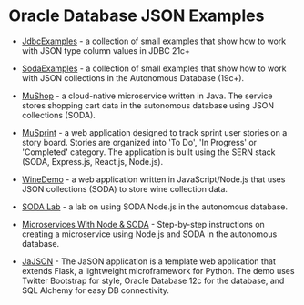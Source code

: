 
# Oracle Database JSON Examples

* [JdbcExamples](JdbcExamples) - a collection of small
  examples that show how to work with JSON type column values in JDBC
  21c+

* [SodaExamples](SodaExamples) - a collection of small
  examples that show how to work with JSON collections in the Autonomous Database (19c+).

* [MuShop](https://github.com/oracle-quickstart/oci-cloudnative/tree/master/src/carts) - a cloud-native microservice written in Java.  The service stores shopping cart data in the autonomous database using JSON collections (SODA).

* [MuSprint](MuSprint) - a web application designed to track sprint user stories on a story board. Stories are organized into 'To Do', 'In Progress' or 'Completed' category.  The application is built using the SERN stack (SODA, Express.js, React.js, Node.js).

* [WineDemo](WineDemo) - a web application written in
  JavaScript/Node.js that uses JSON collections (SODA) to store wine
  collection data.

* [SODA Lab](https://dmcghan.github.io/soda-hol/?page=README.md) - a
  lab on using SODA Node.js in the autonomous database.

* [Microservices With Node &
  SODA](https://blogs.oracle.com/developers/creating-a-microservice-with-node-soda-json-document-storage-in-autonomous-db) - Step-by-step instructions on creating a microservice using Node.js
  and SODA in the autonomous database.

* [JaJSON](Python-Demo-App) - The JaSON application is a template web application that extends Flask, a lightweight microframework for Python. The demo uses Twitter Bootstrap for style, Oracle Database 12c for the database, and SQL Alchemy for easy DB connectivity.
